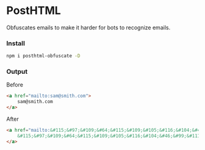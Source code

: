 # PostHTML

Obfuscates emails to make it harder for bots to recognize emails.

### Install
```sh
npm i posthtml-obfuscate -D
```

### Output
Before
```html
<a href="mailto:sam@smith.com">
	sam@smith.com
</a>
```

After
```html
<a href="mailto:&#115;&#97;&#109;&#64;&#115;&#109;&#105;&#116;&#104;&#46;&#99;&#111;&#109;">
	&#115;&#97;&#109;&#64;&#115;&#109;&#105;&#116;&#104;&#46;&#99;&#111;&#109;
</a>
```
